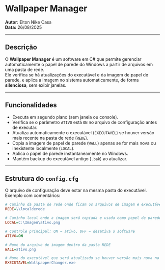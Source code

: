 # Wallpaper Manager

**Autor:** Elton Nike Casa  
**Data:** 26/08/2025  

---

## Descrição

O **Wallpaper Manager** é um software em C# que permite gerenciar automaticamente o papel de parede do Windows a partir de arquivos em uma pasta de rede.  
Ele verifica se há atualizações do executável e da imagem de papel de parede, e aplica a imagem no sistema automaticamente, de forma **silenciosa**, sem exibir janelas.

---

## Funcionalidades

- Executa em segundo plano (sem janela ou console).  
- Verifica se o parâmetro `ATIVO` está `ON` no arquivo de configuração antes de executar.  
- Atualiza automaticamente o executável (`EXECUTAVEL`) se houver versão mais recente na pasta de rede (`REDE`).  
- Copia a imagem de papel de parede (`WALL`) apenas se for mais nova ou inexistente localmente (`LOCAL`).  
- Aplica o papel de parede instantaneamente no Windows.  
- Mantém backup do executável antigo (`.bak`) ao atualizar.

---

## Estrutura do `config.cfg`

O arquivo de configuração deve estar na mesma pasta do executável. Exemplo com comentários:

```ini
# Caminho da pasta de rede onde ficam os arquivos de imagem e executável
REDE=\\localderede

# Caminho local onde a imagem será copiada e usada como papel de parede
LOCAL=C:\Imagen\ativo.png

# Controle principal: ON = ativo, OFF = desativa o software
ATIVO=ON

# Nome do arquivo de imagem dentro da pasta REDE
WALL=ativo.png

# Nome do executável que será atualizado se houver versão mais nova na REDE
EXECUTAVEL=WallpapperChanger.exe
